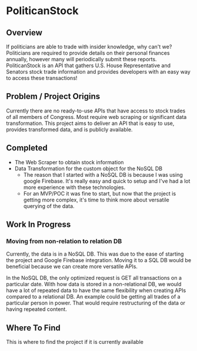 # PoliticanStock

## Overview

If politicians are able to trade with insider knowledge, why can't we? Politicians are required to provide details on their personal finances annually, however many will periodically submit these reports. PoliticanStock is an API that gathers U.S. House Representative and Senators stock trade information and provides developers with an easy way to access these transactions!

## Problem / Project Origins

Currently there are no ready-to-use APIs that have access to stock trades of all members of Congress. Most require web scraping or significant data transformation. This project aims to deliver an API that is easy to use, provides transformed data, and is publicly available.

## Completed

-   The Web Scraper to obtain stock information
-   Data Transformation for the custom object for the NoSQL DB
    -   The reason that I started with a NoSQL DB is because I was using google Firebase. It's really easy and quick to setup and I've had a lot more experience with these technologies.
    -   For an MVP/POC it was fine to start, but now that the project is getting more complex, it's time to think more about versatile querying of the data.

## Work In Progress

### Moving from non-relation to relation DB

Currently, the data is in a NoSQL DB. This was due to the ease of starting the project and Google Firebase integration. Moving it to a SQL DB would be beneficial because we can create more versatile APIs.

In the NoSQL DB, the only optimized request is GET all transactions on a particular date. With how data is stored in a non-relational DB, we would have a lot of repeated data to have the same flexibility when creating APIs compared to a relational DB. An example could be getting all trades of a particular person in power. That would require restructuring of the data or having repeated content.

## Where To Find

This is where to find the project if it is currently available
